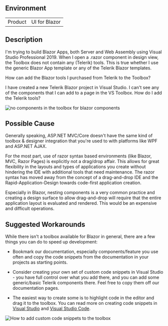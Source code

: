 
## Environment

<table>
<tbody>
<tr>
<td>Product</td>
<td>UI for Blazor</td>
</tr>
</tbody>
</table>

## Description

I'm trying to build Blazor Apps, both Server and Web Assembly using Visual Studio Professional 2019. When I open a .razor component in design view, the Toolbox does not contain any (Telerik) tools. This is true whether I use the generic Blazor App template or any of the Telerik Blazor templates.

How can add the Blazor tools I purchased from Telerik to the Toolbox?

I have created a new Telerik Blazor project in Visual Studio. I can't see any of the components that I can add to a page in the VS Toolbox. How do I add the Telerik tools?

![no components in the toolbox for blazor components](images/no-toolbox-components-in-blazor.png)

## Possible Cause

Generally speaking, ASP.NET MVC/Core doesn't have the same kind of toolbox & designer integration that you're used to with platforms like WPF and ASP.NET AJAX.

For the most part, use of razor syntax based environments (like Blazor, MVC, Razor Pages) is explicitly not a drag/drop affair. This allows for great flexibility in the layouts and types of applications you create without hindering the IDE with additional tools that need maintenance. The razor syntax has moved away from the concept of a drag-and-drop IDE and the Rapid-Application-Design towards code-first application creation.

Especially in Blazor, nesting components is a very common practice and creating a design surface to allow drag-and-drop will require that the entire application layout is evaluated and rendered. This would be an expensive and difficult operations.

## Suggested Workarounds

While there isn't a toolbox available for Blazor in general, there are a few things you can do to speed up development:

* Bookmark our documentation, especially components/feature you use often and copy the code snippets from the documentation in your projects as starting points.

* Consider creating your own set of custom code snippets in Visual Studio - you have full control over what you add there, and you can add some generic/basic Telerik components there. Feel free to copy them off our documentation pages.

* The easiest way to create some is to highlight code in the editor and drag it to the toolbox. You can read more on creating code snippets in <a href="https://docs.microsoft.com/en-us/previous-versions/visualstudio/visual-studio-2015/ide/walkthrough-creating-a-code-snippet?view=vs-2015&redirectedfrom=MSDN" target="_blank">Visual Studio</a> and <a href="https://code.visualstudio.com/docs/editor/userdefinedsnippets" target="_blank">Visual Studio Code</a>.

![How to add custom code snippets to the toolbox](images/custom-snippet-to-toolbox.gif)
